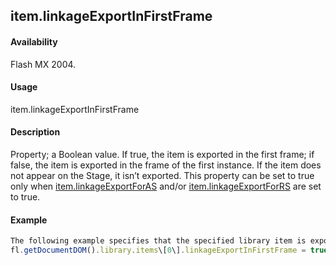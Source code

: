 ## item.linkageExportInFirstFrame

#### Availability

Flash MX 2004.

#### Usage

item.linkageExportInFirstFrame

#### Description

Property; a Boolean value. If true, the item is exported in the first frame; if false, the item is exported in the frame of the first instance. If the item does not appear on the Stage, it isn’t exported.
This property can be set to true only when [item.linkageExportForAS](../Item_object/item7.md) and/or [item.linkageExportForRS](../Item_object/item8.md) are set to true.

#### Example

```javascript
The following example specifies that the specified library item is exported in the first frame:
fl.getDocumentDOM().library.items\[0\].linkageExportInFirstFrame = true;

```